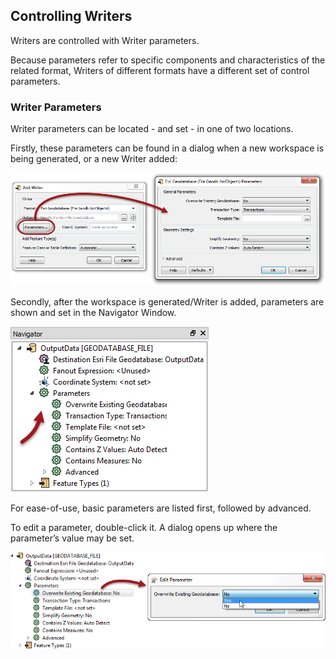 ## Controlling Writers ##
Writers are controlled with Writer parameters.

Because parameters refer to specific components and characteristics of the related format, Writers of different formats have a different set of control parameters.


### Writer Parameters ###
Writer parameters can be located - and set - in one of two locations.

Firstly, these parameters can be found in a dialog when a new workspace is being generated, or a new Writer added:

![](./Images/Img4.43.WriterParametersAddWriter.png)

Secondly, after the workspace is generated/Writer is added, parameters are shown and set in the Navigator Window.

![](./Images/Img4.44.WriterParametersNavigator.png)

For ease-of-use, basic parameters are listed first, followed by advanced. 

To edit a parameter, double-click it. A dialog opens up where the parameter’s value may be set.

![](./Images/Img4.45.SetWriterParameter.png)

